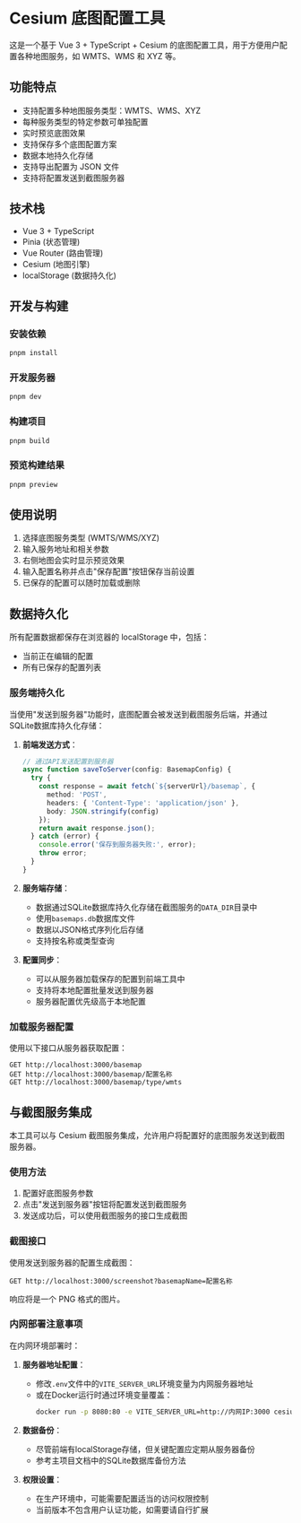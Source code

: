 # Cesium 底图配置工具

这是一个基于 Vue 3 + TypeScript + Cesium 的底图配置工具，用于方便用户配置各种地图服务，如 WMTS、WMS 和 XYZ 等。

## 功能特点

- 支持配置多种地图服务类型：WMTS、WMS、XYZ
- 每种服务类型的特定参数可单独配置
- 实时预览底图效果
- 支持保存多个底图配置方案
- 数据本地持久化存储
- 支持导出配置为 JSON 文件
- 支持将配置发送到截图服务器

## 技术栈

- Vue 3 + TypeScript
- Pinia (状态管理)
- Vue Router (路由管理)
- Cesium (地图引擎)
- localStorage (数据持久化)

## 开发与构建

### 安装依赖

```bash
pnpm install
```

### 开发服务器

```bash
pnpm dev
```

### 构建项目

```bash
pnpm build
```

### 预览构建结果

```bash
pnpm preview
```

## 使用说明

1. 选择底图服务类型 (WMTS/WMS/XYZ)
2. 输入服务地址和相关参数
3. 右侧地图会实时显示预览效果
4. 输入配置名称并点击"保存配置"按钮保存当前设置
5. 已保存的配置可以随时加载或删除

## 数据持久化

所有配置数据都保存在浏览器的 localStorage 中，包括：
- 当前正在编辑的配置
- 所有已保存的配置列表

### 服务端持久化

当使用"发送到服务器"功能时，底图配置会被发送到截图服务后端，并通过SQLite数据库持久化存储：

1. **前端发送方式**：
   ```typescript
   // 通过API发送配置到服务器
   async function saveToServer(config: BasemapConfig) {
     try {
       const response = await fetch(`${serverUrl}/basemap`, {
         method: 'POST',
         headers: { 'Content-Type': 'application/json' },
         body: JSON.stringify(config)
       });
       return await response.json();
     } catch (error) {
       console.error('保存到服务器失败:', error);
       throw error;
     }
   }
   ```

2. **服务端存储**：
   - 数据通过SQLite数据库持久化存储在截图服务的`DATA_DIR`目录中
   - 使用`basemaps.db`数据库文件
   - 数据以JSON格式序列化后存储
   - 支持按名称或类型查询

3. **配置同步**：
   - 可以从服务器加载保存的配置到前端工具中
   - 支持将本地配置批量发送到服务器
   - 服务器配置优先级高于本地配置

### 加载服务器配置

使用以下接口从服务器获取配置：

```
GET http://localhost:3000/basemap
GET http://localhost:3000/basemap/配置名称
GET http://localhost:3000/basemap/type/wmts
```

## 与截图服务集成

本工具可以与 Cesium 截图服务集成，允许用户将配置好的底图服务发送到截图服务器。

### 使用方法

1. 配置好底图服务参数
2. 点击"发送到服务器"按钮将配置发送到截图服务
3. 发送成功后，可以使用截图服务的接口生成截图

### 截图接口

使用发送到服务器的配置生成截图：

```
GET http://localhost:3000/screenshot?basemapName=配置名称
```

响应将是一个 PNG 格式的图片。

### 内网部署注意事项

在内网环境部署时：

1. **服务器地址配置**：
   - 修改`.env`文件中的`VITE_SERVER_URL`环境变量为内网服务器地址
   - 或在Docker运行时通过环境变量覆盖：
     ```bash
     docker run -p 8080:80 -e VITE_SERVER_URL=http://内网IP:3000 cesium-basemap-config
     ```

2. **数据备份**：
   - 尽管前端有localStorage存储，但关键配置应定期从服务器备份
   - 参考主项目文档中的SQLite数据库备份方法

3. **权限设置**：
   - 在生产环境中，可能需要配置适当的访问权限控制
   - 当前版本不包含用户认证功能，如需要请自行扩展
